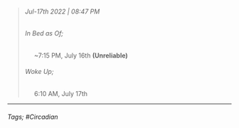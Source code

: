 >###### Jul-17th 2022 | 08:47 PM
>###### In Bed as Of;
> $\quad$ ~7:15 PM, July 16th **(Unreliable)**
>###### Woke Up;
> $\quad$ 6:10 AM, July 17th
> <br>

--- 

###### Tags; #Circadian